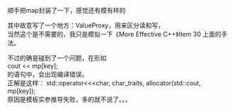 顺手把map封装了一下，感觉还有模有样的     
     
其中故意写了一个地方：ValueProxy，用来区分读和写，      
当然这个是不需要的，我只是模拟一下《More Effective C++》Item 30 上面的手法。     
     
不过的确是碰到了一个问题，在形如     
cout << mp[key];      
的语句中，会出现编译错误。      
正解是这样： std::operator<<<char, char_traits<char>, allocator<char>(std::cout, mp[key]);      
原因是模板实参推导失败，多的就不说了。。。     
